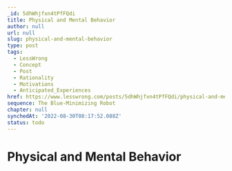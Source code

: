 ```yaml
---
_id: 5dhWhjfxn4tPfFQdi
title: Physical and Mental Behavior
author: null
url: null
slug: physical-and-mental-behavior
type: post
tags:
  - LessWrong
  - Concept
  - Post
  - Rationality
  - Motivations
  - Anticipated_Experiences
href: https://www.lesswrong.com/posts/5dhWhjfxn4tPfFQdi/physical-and-mental-behavior
sequence: The Blue-Minimizing Robot
chapter: null
synchedAt: '2022-08-30T08:17:52.088Z'
status: todo
---
```


# Physical and Mental Behavior
